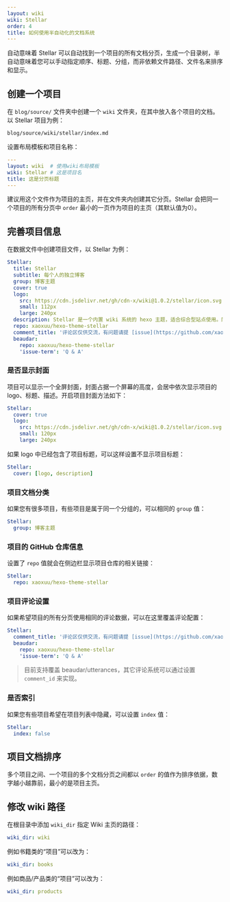 ```yaml
---
layout: wiki
wiki: Stellar
order: 4
title: 如何使用半自动化的文档系统
---
```


自动意味着 Stellar 可以自动找到一个项目的所有文档分页，生成一个目录树，半自动意味着您可以手动指定顺序、标题、分组，而非依赖文件路径、文件名来排序和显示。

## 创建一个项目

在 `blog/source/` 文件夹中创建一个 `wiki` 文件夹，在其中放入各个项目的文档。以 Stellar 项目为例：

```
blog/source/wiki/stellar/index.md
```

设置布局模板和项目名称：

```yaml blog/source/wiki/stellar/index.md
---
layout: wiki  # 使用wiki布局模板
wiki: Stellar # 这是项目名
title: 这是分页标题
---
```

建议用这个文件作为项目的主页，并在文件夹内创建其它分页。Stellar 会把同一个项目的所有分页中 `order` 最小的一页作为项目的主页（其默认值为0）。

## 完善项目信息

在数据文件中创建项目文件，以 Stellar 为例：

```yaml blog/source/_data/projects.yml
Stellar:
  title: Stellar
  subtitle: 每个人的独立博客
  group: 博客主题
  cover: true
  logo:
    src: https://cdn.jsdelivr.net/gh/cdn-x/wiki@1.0.2/stellar/icon.svg
    small: 112px
    large: 240px
  description: Stellar 是一个内置 wiki 系统的 hexo 主题，适合综合型站点使用。同时也拥有简约而精美的视觉设计和丰富的标签插件，帮助您简单从容地应对各种场合。
  repo: xaoxuu/hexo-theme-stellar
  comment_title: '评论区仅供交流，有问题请提 [issue](https://github.com/xaoxuu/hexo-theme-stellar/issues) 反馈。'
  beaudar:
    repo: xaoxuu/hexo-theme-stellar
    'issue-term': 'Q & A'
```


### 是否显示封面

项目可以显示一个全屏封面，封面占据一个屏幕的高度，会居中依次显示项目的 logo、标题、描述。开启项目封面方法如下：

```yaml blog/source/_data/projects.yml
Stellar:
  cover: true
  logo:
    src: https://cdn.jsdelivr.net/gh/cdn-x/wiki@1.0.2/stellar/icon.svg
    small: 120px
    large: 240px
```

如果 logo 中已经包含了项目标题，可以这样设置不显示项目标题：

```yaml blog/source/_data/projects.yml
Stellar:
  cover: [logo, description]
```

### 项目文档分类

如果您有很多项目，有些项目是属于同一个分组的，可以相同的 `group` 值：

```yaml blog/source/_data/projects.yml
Stellar:
  group: 博客主题
```

### 项目的 GitHub 仓库信息

设置了 `repo` 值就会在侧边栏显示项目仓库的相关链接：

```yaml blog/source/_data/projects.yml
Stellar:
  repo: xaoxuu/hexo-theme-stellar
```

### 项目评论设置

如果希望项目的所有分页使用相同的评论数据，可以在这里覆盖评论配置：

```yaml blog/source/_data/projects.yml
Stellar:
  comment_title: '评论区仅供交流，有问题请提 [issue](https://github.com/xaoxuu/hexo-theme-stellar/issues) 反馈。'
  beaudar:
    repo: xaoxuu/hexo-theme-stellar
    'issue-term': 'Q & A'
```

> 目前支持覆盖 beaudar/utterances，其它评论系统可以通过设置 `comment_id` 来实现。

### 是否索引

如果您有些项目希望在项目列表中隐藏，可以设置 `index` 值：

```yaml blog/source/_data/projects.yml
Stellar:
  index: false
```

## 项目文档排序

多个项目之间、一个项目的多个文档分页之间都以 `order` 的值作为排序依据，数字越小越靠前，最小的是项目主页。


## 修改 wiki 路径

在根目录中添加 `wiki_dir` 指定 Wiki 主页的路径：

```yaml blog/_config.yml
wiki_dir: wiki
```

例如书籍类的“项目”可以改为：

```yaml blog/_config.yml
wiki_dir: books
```

例如商品/产品类的“项目”可以改为：

```yaml blog/_config.yml
wiki_dir: products
```
